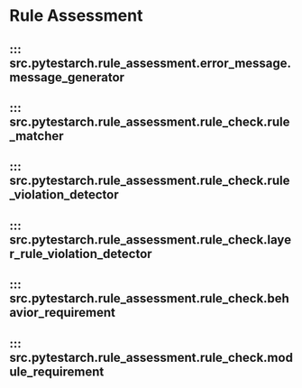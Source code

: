 # Rule Assessment

## ::: src.pytestarch.rule_assessment.error_message.message_generator

## ::: src.pytestarch.rule_assessment.rule_check.rule_matcher

## ::: src.pytestarch.rule_assessment.rule_check.rule_violation_detector

## ::: src.pytestarch.rule_assessment.rule_check.layer_rule_violation_detector

## ::: src.pytestarch.rule_assessment.rule_check.behavior_requirement

## ::: src.pytestarch.rule_assessment.rule_check.module_requirement
